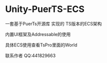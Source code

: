 # Unity-PuerTS-ECS
一套基于PuerTs开源库 实现的 TS版本的ECS架构

内置UI框架及Addressable的使用

具体ECS使用查看TsPro里面的World

联系作者 QQ:441829663
